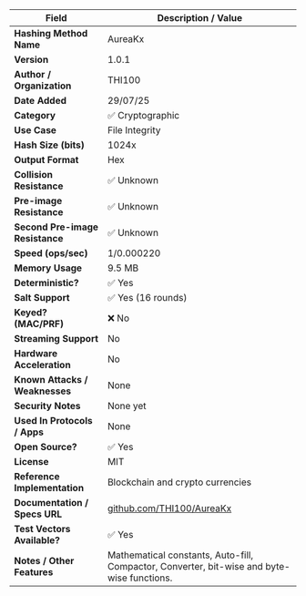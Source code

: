 | **Field**                       | **Description / Value**                                                                    |
|---------------------------------|--------------------------------------------------------------------------------------------|
| **Hashing Method Name**         | AureaKx                                                                                    |
| **Version**                     | 1.0.1                                                                                      |
| **Author / Organization**       | THI100                                                                                     |
| **Date Added**                  | 29/07/25                                                                                   |
| **Category**                    | ✅ Cryptographic                                                                            |
| **Use Case**                    | File Integrity                                                                             |
| **Hash Size (bits)**            | 1024x                                                                                      |
| **Output Format**               | Hex                                                                                        |
| **Collision Resistance**        | ✅ Unknown                                                                                  |
| **Pre-image Resistance**        | ✅ Unknown                                                                                  |
| **Second Pre-image Resistance** | ✅ Unknown                                                                                  |
| **Speed (ops/sec)**             | 1/0.000220                                                                                 |
| **Memory Usage**                | 9.5 MB                                                                                     |
| **Deterministic?**              | ✅ Yes                                                                                      |
| **Salt Support**                | ✅ Yes (16 rounds)                                                                          |
| **Keyed? (MAC/PRF)**            | ❌ No                                                                                       |
| **Streaming Support**           | No                                                                                         |
| **Hardware Acceleration**       | No                                                                                         |
| **Known Attacks / Weaknesses**  | None                                                                                       |
| **Security Notes**              | None yet                                                                                   |
| **Used In Protocols / Apps**    | None                                                                                       |
| **Open Source?**                | ✅ Yes                                                                                      |
| **License**                     | MIT                                                                                        |
| **Reference Implementation**    | Blockchain and crypto currencies                                                           |
| **Documentation / Specs URL**   | [github.com/THI100/AureaKx](https://github.com/THI100/AureaKx)                             |
| **Test Vectors Available?**     | ✅ Yes                                                                                      |
| **Notes / Other Features**      | Mathematical constants, Auto-fill, Compactor, Converter, bit-wise and byte-wise functions. |
